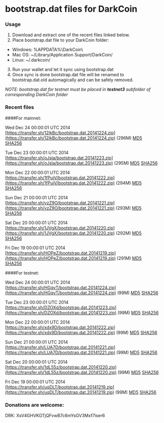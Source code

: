 # bootstrap.dat files for DarkCoin

### Usage

1. Download and extract one of the recent files linked below.
2. Place bootstrap.dat file to your DarkCoin folder:
 - Windows: %APPDATA%\DarkCoin\
 - Mac OS: ~/Library/Application Support/DarkCoin/
 - Linux: ~/.darkcoin/
3. Run your wallet and let it sync using bootstrap.dat
4. Once sync is done bootstrap.dat file will be renamed to bootstrap.dat.old automagically and can be safely removed.

_NOTE: bootstrap.dat for testnet must be placed in **testnet3** subfolder of corresponding DarkCoin folder_

### Recent files

####For mainnet:

Wed Dec 24 00:00:01 UTC 2014 [https://transfer.sh/12IkBc/bootstrap.dat.20141224.zip](https://transfer.sh/12IkBc/bootstrap.dat.20141224.zip) (296M) [MD5](https://transfer.sh/mLxH7/md5.txt) [SHA256](https://transfer.sh/j7aJr/sha256.txt)

Tue Dec 23 00:00:01 UTC 2014 [https://transfer.sh/oJsla/bootstrap.dat.20141223.zip](https://transfer.sh/oJsla/bootstrap.dat.20141223.zip) (295M) [MD5](https://transfer.sh/wesib/md5.txt) [SHA256](https://transfer.sh/F3PzK/sha256.txt)

Mon Dec 22 00:00:01 UTC 2014 [https://transfer.sh/1fPujV/bootstrap.dat.20141222.zip](https://transfer.sh/1fPujV/bootstrap.dat.20141222.zip) (294M) [MD5](https://transfer.sh/1g0LsD/md5.txt) [SHA256](https://transfer.sh/AXm6F/sha256.txt)

Sun Dec 21 00:00:01 UTC 2014 [https://transfer.sh/vzZ9O/bootstrap.dat.20141221.zip](https://transfer.sh/vzZ9O/bootstrap.dat.20141221.zip) (293M) [MD5](https://transfer.sh/f7nXB/md5.txt) [SHA256](https://transfer.sh/13PaD6/sha256.txt)

Sat Dec 20 00:00:01 UTC 2014 [https://transfer.sh/1JVgX/bootstrap.dat.20141220.zip](https://transfer.sh/1JVgX/bootstrap.dat.20141220.zip) (292M) [MD5](https://transfer.sh/SEOYo/md5.txt) [SHA256](https://transfer.sh/10olST/sha256.txt)

Fri Dec 19 00:00:01 UTC 2014 [https://transfer.sh/HOPeZ/bootstrap.dat.20141219.zip](https://transfer.sh/HOPeZ/bootstrap.dat.20141219.zip) (291M) [MD5](https://transfer.sh/Z9EGp/md5.txt) [SHA256](https://transfer.sh/Z6KDS/sha256.txt)

####For testnet:

Wed Dec 24 00:00:01 UTC 2014 [https://transfer.sh/HGqvT/bootstrap.dat.20141224.zip](https://transfer.sh/HGqvT/bootstrap.dat.20141224.zip) (99M) [MD5](https://transfer.sh/18B5mn/md5.txt) [SHA256](https://transfer.sh/KJiVS/sha256.txt)

Tue Dec 23 00:00:01 UTC 2014 [https://transfer.sh/DZOXd/bootstrap.dat.20141223.zip](https://transfer.sh/DZOXd/bootstrap.dat.20141223.zip) (99M) [MD5](https://transfer.sh/KIfMr/md5.txt) [SHA256](https://transfer.sh/KyZpq/sha256.txt)

Mon Dec 22 00:00:01 UTC 2014 [https://transfer.sh/xdx9D/bootstrap.dat.20141222.zip](https://transfer.sh/xdx9D/bootstrap.dat.20141222.zip) (99M) [MD5](https://transfer.sh/XuvmJ/md5.txt) [SHA256](https://transfer.sh/1ei7C7/sha256.txt)

Sun Dec 21 00:00:01 UTC 2014 [https://transfer.sh/LUA7D/bootstrap.dat.20141221.zip](https://transfer.sh/LUA7D/bootstrap.dat.20141221.zip) (99M) [MD5](https://transfer.sh/dU31Y/md5.txt) [SHA256](https://transfer.sh/xsawu/sha256.txt)

Sat Dec 20 00:00:01 UTC 2014 [https://transfer.sh/1dL55z/bootstrap.dat.20141220.zip](https://transfer.sh/1dL55z/bootstrap.dat.20141220.zip) (99M) [MD5](https://transfer.sh/Vwhv8/md5.txt) [SHA256](https://transfer.sh/15GoMv/sha256.txt)

Fri Dec 19 00:00:01 UTC 2014 [https://transfer.sh/uqDLT/bootstrap.dat.20141219.zip](https://transfer.sh/uqDLT/bootstrap.dat.20141219.zip) (99M) [MD5](https://transfer.sh/wHlJ3/md5.txt) [SHA256](https://transfer.sh/JNU8c/sha256.txt)

### Donations are welcome:

DRK: XsV4GHVKGTjQFvwB7c6mYsGV3Mxf7iser6
